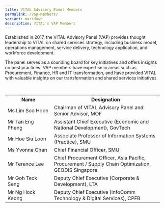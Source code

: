 ```yaml
---
title: VITAL Advisory Panel Members
permalink: /vap-members/
variant: markdown
description: VITAL's VAP Members
---
```

Established in 2017, the VITAL Advisory Panel (VAP) provides thought leadership to VITAL on shared services strategy, including business model, operations management, service delivery, technology application, and workforce development. 

The panel serves as a sounding board for key initiatives and offers insights on best practices. VAP members&nbsp;have expertise in areas such as Procurement, Finance, HR and IT transformation, and have provided VITAL with valuable insights on our transformation and shared services initiatives.

<br>
<table class="vital-table-1">
   <tbody>
      <tr>
         <th style="width: 30%;">
            Name
         </th>
         <th>
            Designation
         </th>
				</tr><tr>
         <td>
            Ms Lim Soo Hoon   
         </td>
         <td>
            Chairman of VITAL Advisory Panel and Senior Advisor, MOF
         </td>
      </tr>
      <tr>
         <td>
            Mr Tan Eng Pheng
         </td>
         <td>
            Assistant Chief Executive (Economic and National Development), GovTech
         </td>
      </tr>
      <tr>
         <td>Mr Hoe Siu Loon</td>
         <td>
            Associate Professor of Information Systems (Practice), SMU
         </td>
      </tr>
      <tr>
         <td>
            Ms Yvonne Chan
         </td>
         <td>
           Chief Financial Officer, SMU
         </td>
      </tr>
      <tr>
         <td>Mr Terence Lee</td>
         <td>Chief Procurement Officer, Asia Pacific, Procurement / Supply Chain Optimization, GEODIS Singapore
         </td>
      </tr>
      <tr>
         <td>
            Mr Goh Teck Seng
         </td>
         <td>
            Deputy Chief Executive (Corporate &amp; Development), LTA
         </td>
      </tr>
      <tr>
         <td>
             Mr Ng Hock Keong     
         </td>
         <td>
            Deputy Chief Executive (InfoComm Technology &amp; Digital Services), CPFB
         </td>
		 </tr>
   </tbody>
</table>